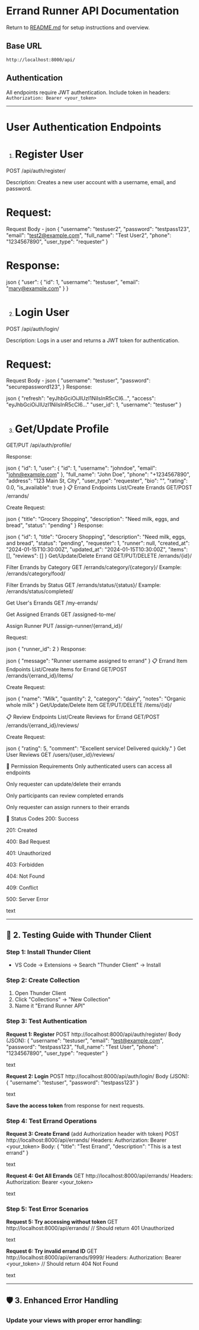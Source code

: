 # Errand Runner API Documentation

Return to [README.md](README.md) for setup instructions and overview.

## Base URL
`http://localhost:8000/api/`

## Authentication
All endpoints require JWT authentication. Include token in headers:
`Authorization: Bearer <your_token>`

---

# User Authentication Endpoints

1. # Register User
POST /api/auth/register/

Description:
Creates a new user account with a username, email, and password.

# Request:
Request Body - json
{
    "username": "testuser2",
    "password": "testpass123",
    "email": "test2@example.com",
    "full_name": "Test User2",
    "phone": "1234567890",
    "user_type": "requester"
}
# Response:
json
{
  "user": {
  "id": 1,
  "username": "testuser",
  "email": "mary@example.com"
  }
}


2. # Login User
POST /api/auth/login/

Description:
Logs in a user and returns a JWT token for authentication.

# Request:
Request Body - json
{
  "username": "testuser",
  "password": "securepassword123",
}
Response:

json
{
  "refresh": "eyJhbGciOiJIUzI1NiIsInR5cCI6...",
  "access": "eyJhbGciOiJIUzI1NiIsInR5cCI6..."
  "user_id": 1,
  "username": "testuser"
}


3. # Get/Update Profile
GET/PUT /api/auth/profile/

Response:

json
{
  "id": 1,
  "user": {
    "id": 1,
    "username": "johndoe",
    "email": "john@example.com"
  },
  "full_name": "John Doe",
  "phone": "+1234567890",
  "address": "123 Main St, City",
  "user_type": "requester",
  "bio": "",
  "rating": 0.0,
  "is_available": true
}
📋 Errand Endpoints
List/Create Errands
GET/POST /errands/

Create Request:

json
{
  "title": "Grocery Shopping",
  "description": "Need milk, eggs, and bread",
  "status": "pending"
}
Response:

json
{
  "id": 1,
  "title": "Grocery Shopping",
  "description": "Need milk, eggs, and bread",
  "status": "pending",
  "requester": 1,
  "runner": null,
  "created_at": "2024-01-15T10:30:00Z",
  "updated_at": "2024-01-15T10:30:00Z",
  "items": [],
  "reviews": []
}
Get/Update/Delete Errand
GET/PUT/DELETE /errands/{id}/

Filter Errands by Category
GET /errands/category/{category}/
Example: /errands/category/food/

Filter Errands by Status
GET /errands/status/{status}/
Example: /errands/status/completed/

Get User's Errands
GET /my-errands/

Get Assigned Errands
GET /assigned-to-me/

Assign Runner
PUT /assign-runner/{errand_id}/

Request:

json
{
  "runner_id": 2
}
Response:

json
{
  "message": "Runner username assigned to errand"
}
📋 Errand Item Endpoints
List/Create Items for Errand
GET/POST /errands/{errand_id}/items/

Create Request:

json
{
  "name": "Milk",
  "quantity": 2,
  "category": "dairy",
  "notes": "Organic whole milk"
}
Get/Update/Delete Item
GET/PUT/DELETE /items/{id}/

📋 Review Endpoints
List/Create Reviews for Errand
GET/POST /errands/{errand_id}/reviews/

Create Request:

json
{
  "rating": 5,
  "comment": "Excellent service! Delivered quickly."
}
Get User Reviews
GET /users/{user_id}/reviews/

🔐 Permission Requirements
Only authenticated users can access all endpoints

Only requester can update/delete their errands

Only participants can review completed errands

Only requester can assign runners to their errands

🚦 Status Codes
200: Success

201: Created

400: Bad Request

401: Unauthorized

403: Forbidden

404: Not Found

409: Conflict

500: Server Error

text

---

## 🧪 2. Testing Guide with Thunder Client

### Step 1: Install Thunder Client
- VS Code → Extensions → Search "Thunder Client" → Install

### Step 2: Create Collection
1. Open Thunder Client
2. Click "Collections" → "New Collection"
3. Name it "Errand Runner API"

### Step 3: Test Authentication
**Request 1: Register**
POST http://localhost:8000/api/auth/register/
Body (JSON):
{
"username": "testuser",
"email": "test@example.com",
"password": "testpass123",
"full_name": "Test User",
"phone": "1234567890",
"user_type": "requester"
}

text

**Request 2: Login**
POST http://localhost:8000/api/auth/login/
Body (JSON):
{
"username": "testuser",
"password": "testpass123"
}

text

**Save the access token** from response for next requests.

### Step 4: Test Errand Operations
**Request 3: Create Errand** (add Authorization header with token)
POST http://localhost:8000/api/errands/
Headers: Authorization: Bearer <your_token>
Body:
{
"title": "Test Errand",
"description": "This is a test errand"
}

text

**Request 4: Get All Errands**
GET http://localhost:8000/api/errands/
Headers: Authorization: Bearer <your_token>

text

### Step 5: Test Error Scenarios
**Request 5: Try accessing without token**
GET http://localhost:8000/api/errands/
// Should return 401 Unauthorized

text

**Request 6: Try invalid errand ID**
GET http://localhost:8000/api/errands/9999/
Headers: Authorization: Bearer <your_token>
// Should return 404 Not Found

text

---

## 🛡️ 3. Enhanced Error Handling

### Update your views with proper error handling:

